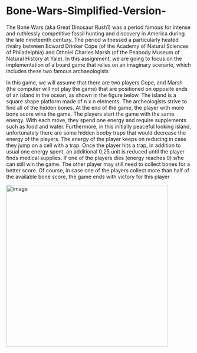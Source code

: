 # Bone-Wars-Simplified-Version-
The Bone Wars (aka Great Dinosaur Rush1) was a period famous for intense and ruthlessly competitive fossil hunting and discovery in America during the late nineteenth century. The period witnessed a particularly heated rivalry between Edward Drinker Cope (of the Academy of Natural Sciences of Philadelphia) and Othniel Charles Marsh (of the Peabody Museum of Natural History at Yale). In this assignment, we are going to focus on the implementation of a board game that relies on an imaginary scenario, which includes these two famous archaeologists

 In this game, we will assume that there are two players Cope, and Marsh (the computer will not play the game) that are positioned on opposite ends of an island in the ocean, as shown in the figure below. The island is a square shape platform made of n x n elements. The archeologists strive to find all of the hidden bones. At the end of the game, the player with more bone score wins the game. The players start the game with the same energy. With each move, they spend one energy and require supplements such as food and water. Furthermore, in this initially peaceful looking island, unfortunately there are some hidden booby traps that would decrease the energy of the players. The energy of the player keeps on reducing in case they jump on a cell with a trap. Once the player hits a trap, in addition to usual one energy spent, an additional 0.25 unit is reduced until the player finds medical supplies. If one of the players dies (energy reaches 0) s/he can still win the game. The other player may still need to collect bones for a better score. Of course, in case one of the players collect more than half of the available bone score, the game ends with victory for this player

 
<img width="439" alt="image" src="https://github.com/BilalNaseer7773/Bone-Wars-Simplified-Version-/assets/90666694/f4e84002-0f37-4baf-bdde-73d2bd554704">

